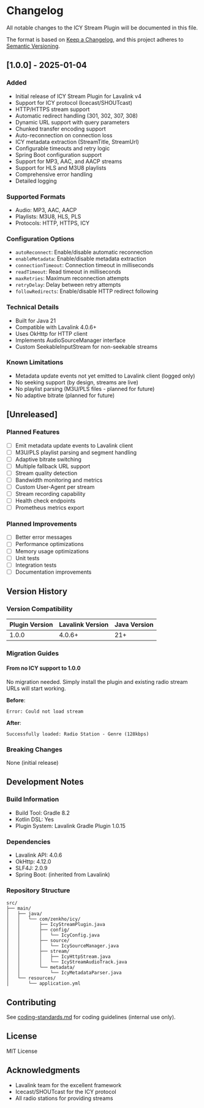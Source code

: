 # Changelog

All notable changes to the ICY Stream Plugin will be documented in this file.

The format is based on [Keep a Changelog](https://keepachangelog.com/en/1.0.0/),
and this project adheres to [Semantic Versioning](https://semver.org/spec/v2.0.0.html).

## [1.0.0] - 2025-01-04

### Added
- Initial release of ICY Stream Plugin for Lavalink v4
- Support for ICY protocol (Icecast/SHOUTcast)
- HTTP/HTTPS stream support
- Automatic redirect handling (301, 302, 307, 308)
- Dynamic URL support with query parameters
- Chunked transfer encoding support
- Auto-reconnection on connection loss
- ICY metadata extraction (StreamTitle, StreamUrl)
- Configurable timeouts and retry logic
- Spring Boot configuration support
- Support for MP3, AAC, and AACP streams
- Support for HLS and M3U8 playlists
- Comprehensive error handling
- Detailed logging

### Supported Formats
- Audio: MP3, AAC, AACP
- Playlists: M3U8, HLS, PLS
- Protocols: HTTP, HTTPS, ICY

### Configuration Options
- `autoReconnect`: Enable/disable automatic reconnection
- `enableMetadata`: Enable/disable metadata extraction
- `connectionTimeout`: Connection timeout in milliseconds
- `readTimeout`: Read timeout in milliseconds
- `maxRetries`: Maximum reconnection attempts
- `retryDelay`: Delay between retry attempts
- `followRedirects`: Enable/disable HTTP redirect following

### Technical Details
- Built for Java 21
- Compatible with Lavalink 4.0.6+
- Uses OkHttp for HTTP client
- Implements AudioSourceManager interface
- Custom SeekableInputStream for non-seekable streams

### Known Limitations
- Metadata update events not yet emitted to Lavalink client (logged only)
- No seeking support (by design, streams are live)
- No playlist parsing (M3U/PLS files - planned for future)
- No adaptive bitrate (planned for future)

## [Unreleased]

### Planned Features
- [ ] Emit metadata update events to Lavalink client
- [ ] M3U/PLS playlist parsing and segment handling
- [ ] Adaptive bitrate switching
- [ ] Multiple fallback URL support
- [ ] Stream quality detection
- [ ] Bandwidth monitoring and metrics
- [ ] Custom User-Agent per stream
- [ ] Stream recording capability
- [ ] Health check endpoints
- [ ] Prometheus metrics export

### Planned Improvements
- [ ] Better error messages
- [ ] Performance optimizations
- [ ] Memory usage optimizations
- [ ] Unit tests
- [ ] Integration tests
- [ ] Documentation improvements

## Version History

### Version Compatibility

| Plugin Version | Lavalink Version | Java Version |
|---------------|------------------|--------------|
| 1.0.0         | 4.0.6+           | 21+          |

### Migration Guides

#### From no ICY support to 1.0.0

No migration needed. Simply install the plugin and existing radio stream URLs will start working.

**Before**:
```
Error: Could not load stream
```

**After**:
```
Successfully loaded: Radio Station - Genre (128kbps)
```

### Breaking Changes

None (initial release)

## Development Notes

### Build Information
- Build Tool: Gradle 8.2
- Kotlin DSL: Yes
- Plugin System: Lavalink Gradle Plugin 1.0.15

### Dependencies
- Lavalink API: 4.0.6
- OkHttp: 4.12.0
- SLF4J: 2.0.9
- Spring Boot: (inherited from Lavalink)

### Repository Structure
```
src/
├── main/
│   ├── java/
│   │   └── com/zenkho/icy/
│   │       ├── IcyStreamPlugin.java
│   │       ├── config/
│   │       │   └── IcyConfig.java
│   │       ├── source/
│   │       │   └── IcySourceManager.java
│   │       ├── stream/
│   │       │   ├── IcyHttpStream.java
│   │       │   └── IcyStreamAudioTrack.java
│   │       └── metadata/
│   │           └── IcyMetadataParser.java
│   └── resources/
│       └── application.yml
```

## Contributing

See [coding-standards.md](laws/coding-standards.md) for coding guidelines (internal use only).

## License

MIT License

## Acknowledgments

- Lavalink team for the excellent framework
- Icecast/SHOUTcast for the ICY protocol
- All radio stations for providing streams
